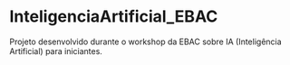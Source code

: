 # InteligenciaArtificial_EBAC
Projeto desenvolvido durante o workshop da EBAC sobre IA (Inteligência Artificial) para iniciantes.  
